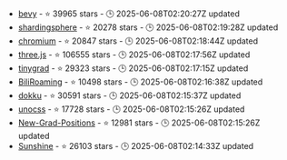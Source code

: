 - [bevy](https://github.com/bevyengine/bevy) - ⭐ 39965 stars - 🕒 2025-06-08T02:20:27Z updated
- [shardingsphere](https://github.com/apache/shardingsphere) - ⭐ 20278 stars - 🕒 2025-06-08T02:19:28Z updated
- [chromium](https://github.com/chromium/chromium) - ⭐ 20847 stars - 🕒 2025-06-08T02:18:44Z updated
- [three.js](https://github.com/mrdoob/three.js) - ⭐ 106555 stars - 🕒 2025-06-08T02:17:56Z updated
- [tinygrad](https://github.com/tinygrad/tinygrad) - ⭐ 29323 stars - 🕒 2025-06-08T02:17:15Z updated
- [BiliRoaming](https://github.com/yujincheng08/BiliRoaming) - ⭐ 10498 stars - 🕒 2025-06-08T02:16:38Z updated
- [dokku](https://github.com/dokku/dokku) - ⭐ 30591 stars - 🕒 2025-06-08T02:15:37Z updated
- [unocss](https://github.com/unocss/unocss) - ⭐ 17728 stars - 🕒 2025-06-08T02:15:26Z updated
- [New-Grad-Positions](https://github.com/SimplifyJobs/New-Grad-Positions) - ⭐ 12981 stars - 🕒 2025-06-08T02:15:26Z updated
- [Sunshine](https://github.com/LizardByte/Sunshine) - ⭐ 26103 stars - 🕒 2025-06-08T02:14:33Z updated
